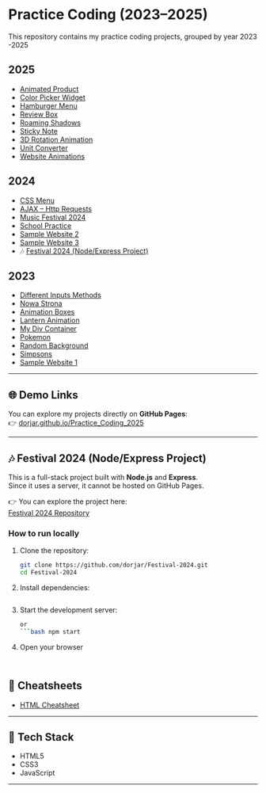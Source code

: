 # Practice Coding (2023–2025)

This repository contains my practice coding projects, grouped by year 2023 -2025


## 2025
- [Animated Product](./2025/Animated_Product/)
- [Color Picker Widget](./2025/Color_Picker_Widget/)
- [Hamburger Menu](./2025/Hamburger_Menu/)
- [Review Box](./2025/Review_Box/)
- [Roaming Shadows](./2025/Roaming_Shadows/)
- [Sticky Note](./2025/Sticky-Note/)
- [3D Rotation Animation](./2025/3D_Roatation_Animation/)
- [Unit Converter](./2025/Unit_Converter/)
- [Website Animations](./2025/website-animations/)

## 2024
- [CSS Menu](./2024/CSS_Menu/)
- [AJAX – Http Requests](./2024/AJAX%20-%20Http%20Requests/)
- [Music Festival 2024](./2024/Web_Assessment_2024/)
- [School Practice](./2024/Week%204/)
- [Sample Website 2](./2024/Sample_website/)
- [Sample Website 3](./2024/www.WEBSIDE/)
- 🎶 [Festival 2024 (Node/Express Project)](https://github.com/dorjar/Festival-2024)

## 2023
- [Different Inputs Methods](./2023/different_inputs_methods/)
- [Nowa Strona](./2023/Nowa%20Strona/)
- [Animation Boxes](./2023/Animations_Boxes/)
- [Lantern Animation](./2023/Lantern_Animation/)
- [My Div Container](./2023/MyDivContainer/)
- [Pokemon](./2023/pokemon/)
- [Random Background](./2023/RandomBackground/)
- [Simpsons](./2023/simpsons/)
- [Sample Website 1](./2023/Completed%20HTML/)

---

## 🌐 Demo Links
You can explore my projects directly on **GitHub Pages**:  
👉 [dorjar.github.io/Practice_Coding_2025](https://dorjar.github.io/Practice_Coding_2025/)  






---
## 🎶 Festival 2024 (Node/Express Project)

This is a full-stack project built with **Node.js** and **Express**.  
Since it uses a server, it cannot be hosted on GitHub Pages.  

👉 You can explore the project here:  
[Festival 2024 Repository](https://github.com/dorjar/Festival-2024)

### How to run locally
1. Clone the repository:
   ```bash
   git clone https://github.com/dorjar/Festival-2024.git
   cd Festival-2024

2. Install dependencies:
   ```bash npm install

3. Start the development server: 
    ```bash node index.js
    or
    ```bash npm start
    
4. Open your browser
   ```bash http://localhost:5000/



## 📘 Cheatsheets
- [HTML Cheatsheet](./HTML_Cheatsheet.md)

---

## 🔧 Tech Stack
- HTML5  
- CSS3  
- JavaScript 


---








